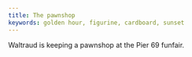 ```yaml
---
title: The pawnshop
keywords: golden hour, figurine, cardboard, sunset
---
```


Waltraud is keeping a pawnshop at the Pier 69 funfair.
